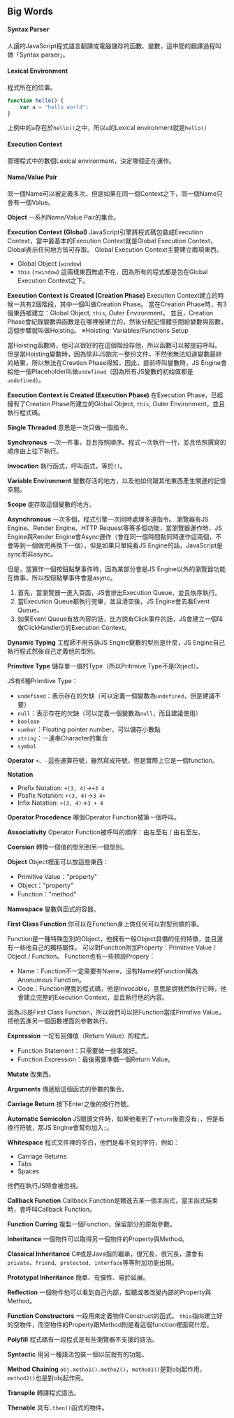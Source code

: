 ## Big Words

#### Syntax Parser
人讀的JavaScript程式語言翻譯成電腦儲存的函數、變數，這中間的翻譯過程叫做「Syntax parser」。

#### Lexical Environment
程式所在的位置。

```js
function hello() {
    var a = "hello world";
}
```

上例中的`a`存在於`hello()`之中，所以`a`的Lexical environment就是`hello()`
 

#### Execution Context
管理程式中的數個Lexical environment，決定哪個正在運作。

#### Name/Value Pair
同一個Name可以被定義多次，但是如果在同一個Context之下，同一個Name只會有一個Value。

**Object**
一系列Name/Value Pair的集合。

**Execution Context (Global)**
JavaScript引擎將程式碼包裝成Execution Context，當中最基本的Execution Context就是Global Execution Context，Global表示任何地方皆可存取。
Global Execution Context主要建立兩項東西。
* Global Object (`window`)
* `this` (=`window`)
這兩樣東西無處不在，因為所有的程式都是包在Global Execution Context之下。

**Execution Context is Created (Creation Phase)**
Execution Context建立的時候一共有2個階段，其中一個叫做Creation Phase。
當在Creation Phase時，有3個東西被建立：Global Object, `this`, Outer Environment。
並且，Creation Phase會紀錄變數與函數是在哪裡被建立的，然後分配記憶體空間給變數與函數，這個步驟就叫做Hoisting。
※Hoisting: Variables/Functions Setup

當Hoisting函數時，他可以很好的在這個階段存他，所以函數可以被提前呼叫。
但是當Hoisting變數時，因為除非JS跑完一整份文件，不然他無法知道變數最終的結果，所以無法在Creation Phase得知，因此，提前呼叫變數時，JS Engine會給他一個Placeholder叫做`undefined`（因為所有JS變數的初始值都是`undefined`）。

**Execution Context is Created (Execution Phase)**
在Execution Phase，已經擁有了Creation Phase所建立的Global Object, `this`, Outer Environment，並且執行程式碼。

**Single Threaded**
意思是一次只做一個指令。

**Synchronous**
一次一件事，並且按照順序。程式一次執行一行，並且依照撰寫的順序由上往下執行。

**Invocation**
執行函式，呼叫函式，等於`()`。

**Variable Environment**
變數存活的地方，以及他如何跟其他東西產生關連的記憶空間。

**Scope**
能存取這個變數的地方。

**Asynchronous**
一次多個，程式引擎一次同時處理多道指令。
瀏覽器有JS Engine、Render Engine、HTTP Request等等多個功能，當瀏覽器運作時，JS Engine與Render Engine會Async運作（會在同一個時間點同時運作這兩個，不會等到一個做完再換下一個），但是如果只單純看JS Engine的話，JavaScript是sync而非async。

但是，當實作一個按鈕點擊事件時，因為某部分會是JS Engine以外的瀏覽器功能在做事，所以按鈕點擊事件會是async。
1. 首先，當瀏覽器一進入頁面，JS會排出Execution Queue，並且依序執行。
2. 當Execution Queue都執行完畢，並且清空後，JS Engine會去看Event Queue。
3. 如果Event Queue有放內容的話，比方說有Click事件的話，JS會建立一個叫做ClickHandler()的Execution Context。

**Dynamic Typing**
工程師不用告訴JS Engine變數的型別是什麼，JS Engine自己執行程式然後自己定義他的型別。

**Primitive Type**
儲存單一值的Type（所以Pritimive Type不是Object）。

JS有6種Primitive Type：
* `undefined`：表示存在的欠缺（可以定義一個變數為`undefined`，但是建議不要）
* `null`：表示存在的欠缺（可以定義一個變數為`null`，而且建議使用）
* `boolean`
* `number`：Floating pointer number，可以儲存小數點
* `string`：一連串Character的集合
* `symbol`

**Operator**
`+`、`-`這些運算符號，雖然寫成符號，但是實際上它是一個function。

**Notation**
* Prefix Notation: `+(3, 4)`→`+3 4`
* Posfix Notation: `+(3, 4)`→`3 4+`
* Infix Notation: `+(3, 4)`→`3 + 4`

**Operator Procedence**
哪個Operator Function被第一個呼叫。

**Associativity**
Operator Function被呼叫的順序：由左至右 / 由右至左。

**Coersion**
轉換一個值的型別到另一個型別。

**Object**
Object裡面可以放這些東西：
* Primitive Value："property"
* Object："property"
* Function："method"

**Namespace**
變數與函式的容器。

**First Class Function**
你可以在Function身上做任何可以對型別做的事。

Function是一種特殊型別的Object，他擁有一般Object具備的任何特徵，並且還有一些他自己的獨特屬性。
可以對Function附加Property：Primitive Value / Object / Function。
Function也有一些預設Propery：
* Name：Function不一定需要有Name，沒有Name的Function稱為Anonumous Function。
* Code：Function裡面的程式碼，他是Invocable，意思是說我們執行它時，他會建立完整的Execution Context，並且執行他的內容。

因為JS是First Class Function，所以我們可以把Function當成Primitive Value，把他丟進另一個函數裡面的參數執行。

**Expression**
一坨有回傳值（Return Value）的程式。

* Function Statement：只需要做一些事就好。
* Function Expression：最後需要準備一個Return Value。

**Mutate**
改東西。

**Arguments**
傳遞給這個函式的參數的集合。

**Carriage Return**
按下Enter之後的換行符號。

**Automatic Semicolon**
JS閱讀文件時，如果他看到了`return`後面沒有`;`，但是有換行符號，那JS Engine會幫你加入`;`。

**Whitespace**
程式文件裡的空白，他們是看不見的字符，例如：
* Carriage Returns
* Tabs
* Spaces

他們在執行JS時會被忽視。

**Callback Function**
Callback Function是餵進去某一個主函式，當主函式結束時，會呼叫Callback Function。

**Function Curring**
複製一個Function，保留部分的原始參數。

**Inheritance**
一個物件可以取得另一個物件的Property與Method。

**Classical Inheritance**
C#或是Java指的繼承，很冗長，很冗長，還會有`private`、`friend`、`protected`、`interface`等等附加功能出現。

**Prototypal Inheritance**
簡單、有彈性、易於延展。

**Reflection**
一個物件他可以看到自己內部，監聽或者改變內部的Property與Method。

**Function Constructors**
一段用來定義物件Construct的函式。
`this`指向建立好的空物件，而空物件的Property跟Method則是看這個function裡面寫什麼。

**Polyfill**
程式碼有一段程式是有些瀏覽器不支援的語法。

**Syntactic**
用另一種語法包裝一個以前就有的功能。

**Method Chaining**
`obj.metho1().metho2()`，`method1()`是對obj起作用，`method2()`也是對obj起作用。

**Transpile**
轉譯程式語法。

**Thenable**
具有`.then()`函式的物件。